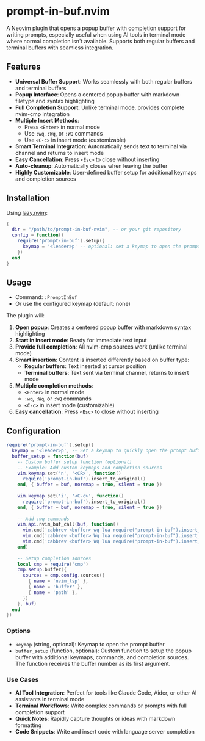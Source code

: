 # prompt-in-buf.nvim

A Neovim plugin that opens a popup buffer with completion support for writing prompts, especially useful when using AI tools in terminal mode where normal completion isn't available. Supports both regular buffers and terminal buffers with seamless integration.

## Features

- **Universal Buffer Support**: Works seamlessly with both regular buffers and terminal buffers
- **Popup Interface**: Opens a centered popup buffer with markdown filetype and syntax highlighting
- **Full Completion Support**: Unlike terminal mode, provides complete nvim-cmp integration
- **Multiple Insert Methods**:
  - Press `<Enter>` in normal mode
  - Use `:wq`, `:Wq`, or `:WQ` commands
  - Use `<C-c>` in insert mode (customizable)
- **Smart Terminal Integration**: Automatically sends text to terminal via channel and returns to insert mode
- **Easy Cancellation**: Press `<Esc>` to close without inserting
- **Auto-cleanup**: Automatically closes when leaving the buffer
- **Highly Customizable**: User-defined buffer setup for additional keymaps and completion sources

## Installation

Using [lazy.nvim](https://github.com/folke/lazy.nvim):

```lua
{
  dir = "/path/to/prompt-in-buf-nvim", -- or your git repository
  config = function()
    require('prompt-in-buf').setup({
      keymap = '<leader>p' -- optional: set a keymap to open the prompt buffer
    })
  end
}
```

## Usage

- Command: `:PromptInBuf`
- Or use the configured keymap (default: none)

The plugin will:
1. **Open popup**: Creates a centered popup buffer with markdown syntax highlighting
2. **Start in insert mode**: Ready for immediate text input
3. **Provide full completion**: All nvim-cmp sources work (unlike terminal mode)
4. **Smart insertion**: Content is inserted differently based on buffer type:
   - **Regular buffers**: Text inserted at cursor position
   - **Terminal buffers**: Text sent via terminal channel, returns to insert mode
5. **Multiple completion methods**:
   - `<Enter>` in normal mode
   - `:wq`, `:Wq`, or `:WQ` commands
   - `<C-c>` in insert mode (customizable)
6. **Easy cancellation**: Press `<Esc>` to close without inserting

## Configuration

```lua
require('prompt-in-buf').setup({
  keymap = '<leader>p', -- Set a keymap to quickly open the prompt buffer
  buffer_setup = function(buf)
    -- Custom buffer setup function (optional)
    -- Example: Add custom keymaps and completion sources
    vim.keymap.set('n', '<CR>', function()
      require('prompt-in-buf').insert_to_original()
    end, { buffer = buf, noremap = true, silent = true })
    
    vim.keymap.set('i', '<C-c>', function()
      require('prompt-in-buf').insert_to_original()
    end, { buffer = buf, noremap = true, silent = true })
    
    -- Add :wq commands
    vim.api.nvim_buf_call(buf, function()
      vim.cmd('cabbrev <buffer> wq lua require("prompt-in-buf").insert_to_original()')
      vim.cmd('cabbrev <buffer> Wq lua require("prompt-in-buf").insert_to_original()')
      vim.cmd('cabbrev <buffer> WQ lua require("prompt-in-buf").insert_to_original()')
    end)
    
    -- Setup completion sources
    local cmp = require('cmp')
    cmp.setup.buffer({
      sources = cmp.config.sources({
        { name = 'nvim_lsp' },
        { name = 'buffer' },
        { name = 'path' },
      })
    }, buf)
  end
})
```

### Options

- `keymap` (string, optional): Keymap to open the prompt buffer
- `buffer_setup` (function, optional): Custom function to setup the popup buffer with additional keymaps, commands, and completion sources. The function receives the buffer number as its first argument.

### Use Cases

- **AI Tool Integration**: Perfect for tools like Claude Code, Aider, or other AI assistants in terminal mode
- **Terminal Workflows**: Write complex commands or prompts with full completion support
- **Quick Notes**: Rapidly capture thoughts or ideas with markdown formatting
- **Code Snippets**: Write and insert code with language server completion
